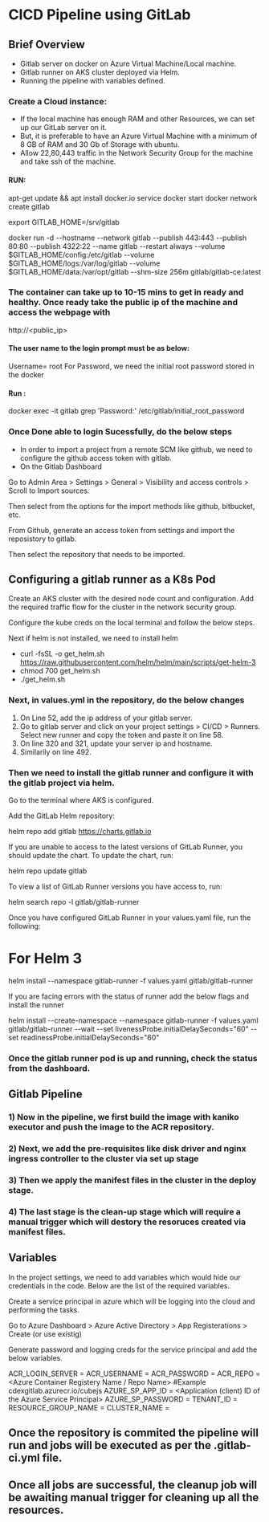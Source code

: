 #  CICD Pipeline using GitLab

## Brief Overview 
- Gitlab server on docker on Azure Virtual Machine/Local machine.
- Gitlab runner on AKS cluster deployed via Helm.
- Running the pipeline with variables defined.

### Create a Cloud  instance:
- If the local machine has enough RAM and other Resources, we can set up our GitLab server on it.
- But, it is preferable to have an Azure Virtual Machine with a minimum of 8 GB of RAM and 30 Gb of Storage with ubuntu.
- Allow 22,80,443 traffic in the Network Security Group for the machine and take ssh of the machine.

#### RUN:

apt-get update && apt install docker.io
service docker start
docker network create gitlab

export GITLAB_HOME=/srv/gitlab

docker run -d   --hostname <hostname> --network gitlab   --publish 443:443 --publish 80:80 --publish 4322:22   --name gitlab   --restart always   --volume $GITLAB_HOME/config:/etc/gitlab   --volume $GITLAB_HOME/logs:/var/log/gitlab   --volume $GITLAB_HOME/data:/var/opt/gitlab   --shm-size 256m   gitlab/gitlab-ce:latest

### The container can take up to 10-15 mins to get in ready and healthy. Once ready take the public ip of the machine and access the webpage with

http://<public_ip>

#### The user name to the login prompt must be as below:
 Username= root
 For Password, we need the initial root password stored in  the docker 
 #### Run :

 docker exec -it gitlab grep 'Password:' /etc/gitlab/initial_root_password

### Once Done able to login Sucessfully, do the below steps

- In order to import a project from a remote SCM like github, we need to configure the github access token with gitlab.
- On the Gitlab Dashboard

Go to Admin Area > Settings > General > Visibility and access controls > Scroll to Import sources.

Then select from the options for the import methods like github, bitbucket, etc.

From Github, generate an access token from settings and import the reposistory to gitlab.

Then select the repository that needs to be imported.


## Configuring a gitlab runner as a K8s Pod

Create an AKS cluster with the desired node count and configuration. Add the required traffic flow for the cluster in the network security group.

Configure the kube creds on the local terminal and follow the below steps.

Next if helm is not installed, we need to install helm


 - curl -fsSL -o get_helm.sh https://raw.githubusercontent.com/helm/helm/main/scripts/get-helm-3
 - chmod 700 get_helm.sh
 - ./get_helm.sh

### Next, in values.yml in the repository, do the below changes
1) On Line 52, add the ip address of your gitlab server.
2) Go to gitlab server and click on your project settings > CI/CD > Runners. Select new runner and copy the token and paste it on line 58.
3) On line 320 and 321, update your server ip and hostname.
4) Similarily on line 492.

### Then we need to install the gitlab runner and configure it with the gitlab project via helm.

Go to the terminal where AKS is configured.

Add the GitLab Helm repository:

helm repo add gitlab https://charts.gitlab.io

If you are unable to access to the latest versions of GitLab Runner, you should update the chart. To update the chart, run:

helm repo update gitlab

To view a list of GitLab Runner versions you have access to, run:

helm search repo -l gitlab/gitlab-runner

Once you have configured GitLab Runner in your values.yaml file, run the following:

# For Helm 3
helm install --namespace <NAMESPACE> gitlab-runner -f values.yaml gitlab/gitlab-runner

If you are facing errors with the status of runner add the below flags and install the runner

helm install --create-namespace --namespace <NAMESPACE> gitlab-runner -f values.yaml gitlab/gitlab-runner --wait  --set livenessProbe.initialDelaySeconds="60" --set readinessProbe.initialDelaySeconds="60"


### Once the gitlab runner pod is up and running, check the status from the dashboard. 

## Gitlab Pipeline

### 1) Now in the pipeline, we first build the image with kaniko executor and push the image to the ACR repository.

### 2) Next, we add the pre-requisites like disk driver and nginx ingress controller to the cluster via set up stage

### 3) Then we apply the manifest files in the cluster in the deploy stage.

### 4) The last stage is the clean-up stage which will require a manual trigger which will destory the resoruces created via manifest files.


## Variables

In the project settings, we need to add variables which would hide our credentials in the code. Below are the list of the required variables.

Create a service principal in azure which will be logging into the cloud and performing the tasks.

Go to Azure Dashboard > Azure Active Directory > App Registerations > Create (or use existig)

Generate password and logging creds for the service principal and add the below variables.

ACR_LOGIN_SERVER = <Login Server Name of the ACR>
ACR_USERNAME = <Username of the Azure Container Registery>
ACR_PASSWORD = <Password of the ACR>
ACR_REPO = <Azure Container Registery Name / Repo Name> #Example cdexgitlab.azurecr.io/cubejs
AZURE_SP_APP_ID = <Application (client) ID of the Azure Service Principal>
AZURE_SP_PASSWORD = <Password of the Azure Service Principal>
TENANT_ID = <Tenant ID>
RESOURCE_GROUP_NAME = <Azure Resource Group Name for the cluster>
CLUSTER_NAME = <Name of the AKS Cluster>


## Once the repository is commited the pipeline will run and jobs will be executed as per the .gitlab-ci.yml file.

## Once all jobs are successful, the cleanup job will be awaiting manual trigger for cleaning up all the resources.
